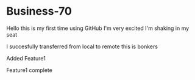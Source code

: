 # Business-70

Hello this is my first time using GitHub I'm very excited I'm shaking in my seat

I succesfully transferred from local to remote this is bonkers

Added Feature1

Feature1 complete
